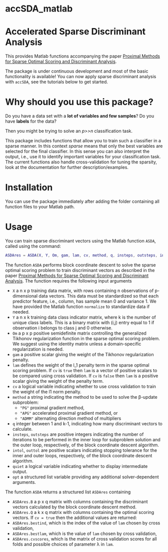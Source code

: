 # accSDA_matlab

# Accelerated Sparse Discriminant Analysis

This provides Matlab functions accompanying the paper [Proximal Methods for Sparse Optimal Scoring and Discriminant Analysis](https://arxiv.org/pdf/1705.07194.pdf).

The package is under continuous development and most of the basic functionality is available! You can now apply sparse discriminant analysis with `accSDA`, see the tutorials below to get started.

# Why should you use this package?

Do you have a data set with a **lot of variables and few samples**? Do you have **labels** for the data?

Then you might be trying to solve an *p>>n* classification task.

This package includes functions that allow you to train such a classifier in a sparse manner. In this context *sparse* means that only the best variables are selected for the final classifier. In this sense you can also interpret the output, i.e., use it to identify important variables for your classification task. The current functions also handle cross-validation for tuning the sparsity, look at the documentation for further description/examples.

# Installation
You can use the package immediately after adding the folder containing all function files to your Matlab path.

# Usage

You can train sparse discriminant vectors using the Matlab function `ASDA`, called using the command:
```Matlab
ASDAres = ASDA(X, Y, Om, gam, lam, cv, method, q, insteps, outsteps, intol, outtol, quiet, opts)
```
The function `ASDA` performs block coordinate descent to solve the sparse optimal scoring problem to train discriminant vectors as described in the paper [Proximal Methods for Sparse Optimal Scoring and Discriminant Analysis](https://arxiv.org/pdf/1705.07194.pdf). The function requires the following input arguments
* `X` a n x p training data matrix, with rows containing n observations of p-dimensional data vectors. This data must be standardized so that each predictor feature, i.e., column, has sample mean 0 and variance 1. We have provided the Matlab function `normalize` to standardize data if needed.
* `Y` a n x k training data class indicator matrix, where k is the number of unique class labels. This is a binary matrix with (i,j) entry equal to 1 if observation i belongs to class j and 0 otherwise.
* `Om` a p x p positive semidefinite matrix controlling the generalized Tikhonov regularization function in the sparse optimal scoring problem. We suggest using the identity matrix unless a domain-specific regularization is needed.
* `gam` a positive scalar giving the weight of the Tikhonov regularization penalty.
* `lam` defines the weight of the l_1 penalty term in the sparse optimal scoring problem. If `cv` is `true` then `lam` is a vector of positive scalars to be compared using cross validation. If `cv` is `false` then `lam` is a positive scalar giving the weight of the penalty term.
* `cv` a logical variable indicating whether to use cross validation to train the weight of the l1 norm penalty.
* `method` a string indicating the method to be used to solve the β-update subproblem:
  * `"PG"` proximal gradient method,
  * `"APG"`  accelerated proximal gradient method, or
  * `"ADMM"` alternating direction method of multipliers
* `q` integer between 1 and k-1, indicating how many discriminant vectors to calculate.
* `insteps`, `outsteps` are positive integers indicating the number of iterations to be performed in the inner loop for subproblem solution and the outer loop, respectively, of the block coordinate descent algorithm.
* `intol`, `outtol` are positive scalars indicating stopping tolerance for the inner and outer loops, respectively, of the block coordinate descent algorithm.
* `quiet` a logical variable indicating whether to display intermediate output.
* `opt` a structured list variable providing any additional solver-dependent arguments.

The function `ASDA` returns a structured list `ASDAres` containing
* `ASDAres.B` a p x q matrix with columns containing the discriminant vectors calculated by the block coordinate descent method.
* `ASDAres.Q` a k x q matrix with columns containing the optimal scoring vectors.
If `cv = true` then the additional values are returned:
* `ASDAres.bestind`, which is the index of the value of `lam` chosen by cross validation,
* `ASDAres.bestlam`, which is the value of `lam` chosen by cross validation,
* `ASDAres.cvscores`, which is the matrix of cross validation scores for all folds and possible choices of parameter λ in `lam`.
